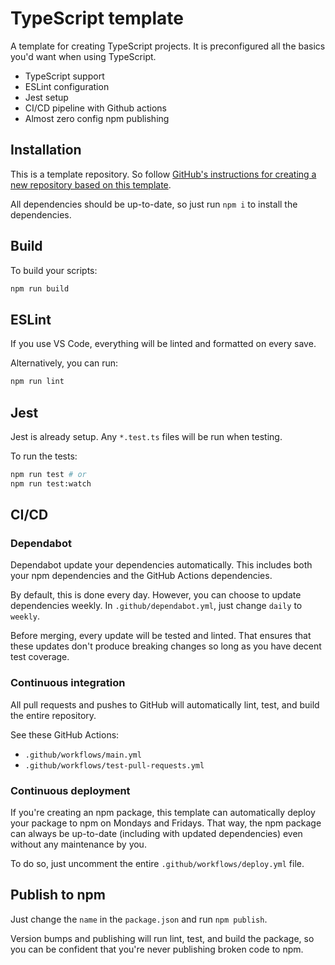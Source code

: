 # TypeScript template

A template for creating TypeScript projects. It is preconfigured all the basics you'd want when using TypeScript.

- TypeScript support
- ESLint configuration
- Jest setup
- CI/CD pipeline with Github actions
- Almost zero config npm publishing

## Installation

This is a template repository. So follow [GitHub's instructions for creating a new repository based on this template](https://docs.github.com/en/github/creating-cloning-and-archiving-repositories/creating-a-repository-from-a-template).

All dependencies should be up-to-date, so just run `npm i` to install the dependencies.

## Build

To build your scripts:

```bash
npm run build
```

## ESLint

If you use VS Code, everything will be linted and formatted on every save.

Alternatively, you can run:

```bash
npm run lint
```

## Jest

Jest is already setup. Any `*.test.ts` files will be run when testing.

To run the tests:

```bash
npm run test # or
npm run test:watch
```

## CI/CD

### Dependabot

Dependabot update your dependencies automatically. This includes both your npm dependencies and the GitHub Actions dependencies.

By default, this is done every day. However, you can choose to update dependencies weekly. In `.github/dependabot.yml`, just change `daily` to `weekly`.

Before merging, every update will be tested and linted. That ensures that these updates don't produce breaking changes so long as you have decent test coverage.

### Continuous integration

All pull requests and pushes to GitHub will automatically lint, test, and build the entire repository.

See these GitHub Actions:

- `.github/workflows/main.yml`
- `.github/workflows/test-pull-requests.yml`

### Continuous deployment

If you're creating an npm package, this template can automatically deploy your package to npm on Mondays and Fridays. That way, the npm package can always be up-to-date (including with updated dependencies) even without any maintenance by you.

To do so, just uncomment the entire `.github/workflows/deploy.yml` file.

## Publish to npm

Just change the `name` in the `package.json` and run `npm publish`.

Version bumps and publishing will run lint, test, and build the package, so you can be confident that you're never publishing broken code to npm.
